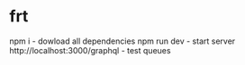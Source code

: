 # frt
npm i - dowload all dependencies
npm run dev - start server
http://localhost:3000/graphql - test queues
